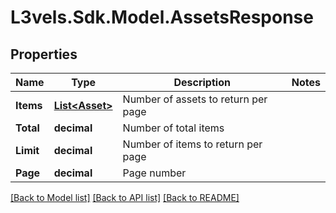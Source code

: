 # L3vels.Sdk.Model.AssetsResponse

## Properties

Name | Type | Description | Notes
------------ | ------------- | ------------- | -------------
**Items** | [**List&lt;Asset&gt;**](Asset.md) | Number of assets to return per page | 
**Total** | **decimal** | Number of total items | 
**Limit** | **decimal** | Number of items to return per page | 
**Page** | **decimal** | Page number | 

[[Back to Model list]](../README.md#documentation-for-models) [[Back to API list]](../README.md#documentation-for-api-endpoints) [[Back to README]](../README.md)

